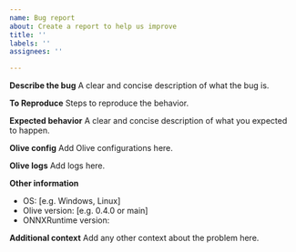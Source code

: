 ```yaml
---
name: Bug report
about: Create a report to help us improve
title: ''
labels: ''
assignees: ''

---
```


**Describe the bug**
A clear and concise description of what the bug is.

**To Reproduce**
Steps to reproduce the behavior.

**Expected behavior**
A clear and concise description of what you expected to happen.

**Olive config**
Add Olive configurations here.

**Olive logs**
Add logs here.

**Other information**
 - OS: [e.g. Windows, Linux]
 - Olive version: [e.g. 0.4.0 or main]
 - ONNXRuntime version:


**Additional context**
Add any other context about the problem here.
